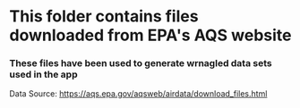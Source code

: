 # This folder contains files downloaded from EPA's AQS website
  
### These files have been used to generate wrnagled data sets used in the app

Data Source: https://aqs.epa.gov/aqsweb/airdata/download_files.html
